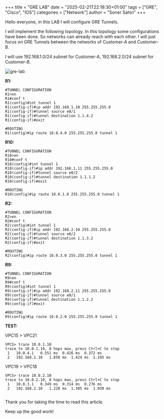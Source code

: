 +++
title = "GRE LAB"
date = "2025-02-21T22:18:30+01:00"
tags = ["GRE", "Cisco", "IOS"]
categories = ["Network"]
author = "Soner Sahin"
+++

Hello everyone, in this LAB I will configure GRE Tunnels. 

I will implement the following topology. In this topology some configurations have been done. So networks can already reach with each other. I will just focus on GRE Tunnels between the networks of Customer-A and Customer-B.

I will use 192.168.1.0/24 subnet for Customer-A, 192.168.2.0/24 subnet for Customer-B.

![gre-lab](/images/GRE-LAB/1.png)


**R1:**
```
#TUNNEL CONFIGURATION
R1>en
R1#conf t
R1(config)#int tunnel 1
R1(config-if)#ip addr 192.168.1.10 255.255.255.0
R1(config-if)#tunnel source e0/1
R1(config-if)#tunnel destination 1.1.4.2 
R1(config-if)#exit

#ROUTING
R1(config)#ip route 10.0.4.0 255.255.255.0 tunnel 1    
```

**R10:**
```
#TUNNEL CONFIGURATION
R10>en
R10#conf t
R10(config)#int tunnel 1
R10(config-if)#ip addr 192.168.1.11 255.255.255.0
R10(config-if)#tunnel source e0/2
R10(config-if)#tunnel destination 1.1.1.2
R10(config-if)#exit

#ROUTING
R10(config)#ip route 10.0.1.0 255.255.255.0 tunnel 1
```

**R2:**
```
#TUNNEL CONFIGURATION
R2>en
R2#conf t
R2(config)#int tunnel 1
R2(config-if)#ip addr 192.168.2.10 255.255.255.0
R2(config-if)#tunnel source e0/2
R2(config-if)#tunnel destination 1.1.3.2
R2(config-if)#exit

#ROUTING
R2(config)#ip route 10.0.3.0 255.255.255.0 tunnel 1
```

**R9:**
```
#TUNNEL CONFIGURATION
R9>en
R9#conf t
R9(config)#int tunnel 1
R9(config-if)#ip addr 192.168.2.11 255.255.255.0
R9(config-if)#tunnel source e0/1
R9(config-if)#tunnel destination 1.1.2.2 
R9(config-if)#exit

#ROUTING
R9(config)#ip route 10.0.2.0 255.255.255.0 tunnel 1
```

**TEST:**

VPC15 > VPC21

```
VPCS> trace 10.0.1.10
trace to 10.0.1.10, 8 hops max, press Ctrl+C to stop
 1   10.0.4.1   0.551 ms  0.426 ms  0.372 ms
 2   192.168.1.10   1.658 ms  1.424 ms  1.195 ms
```

VPC19 > VPC18

```
VPCS> trace 10.0.2.10
trace to 10.0.2.10, 8 hops max, press Ctrl+C to stop
 1   10.0.3.1   0.349 ms  0.314 ms  0.276 ms
 2   192.168.2.10   1.228 ms  1.305 ms  1.030 ms
 
```


Thank you for taking the time to read this article.

Keep up the good work!